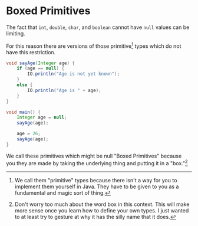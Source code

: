 # Boxed Primitives

The fact that `int`, `double`, `char`, and `boolean` cannot have `null` values
can be limiting.

For this reason there are versions of those primitive[^primitive] types which do not have this restriction.

```java
void sayAge(Integer age) {
    if (age == null) {
        IO.println("Age is not yet known");
    }
    else {
        IO.println("Age is " + age);
    }
}

void main() {
    Integer age = null;
    sayAge(age);

    age = 26;
    sayAge(age);
}
```

We call these primitives which might be null "Boxed Primitives" because you they are made by taking
the underlying thing and putting it in a "box."[^boxing]


[^primitive]: We call them "primitive" types because there isn't a way for you to implement them yourself in Java. They have to be given to you as a fundamental and magic sort of thing.

[^boxing]: Don't worry too much about the word box in this context. This will make more sense once you learn how to define your own types. I just wanted to at least try to gesture at why it has the silly name that it does.